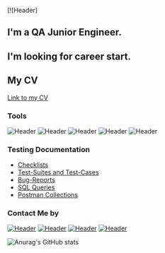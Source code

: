 [![Header]
## I'm a QA Junior Engineer.
## I'm looking for career start. 
## My CV
[Link to my CV](https://drive.google.com/file/d/1XPKdwGY0a8s594yx7r4ZGAuw-Ya1oAmW/view?usp=sharing)


### Tools
![Header](https://img.shields.io/badge/Jira-D3D3D3?style=for-the-badge&logo=jira&logoColor=136be1)
![Header](https://img.shields.io/badge/Postman-D3D3D3?style=for-the-badge&logo=postman&logoColor=f76935)
![Header](https://img.shields.io/badge/Github-D3D3D3?style=for-the-badge&logo=github&logoColor=090909)
![Header](https://img.shields.io/badge/MySQL-D3D3D3?style=for-the-badge&logo=mysql&logoColor=00618a)
![Header](https://img.shields.io/badge/DevTools-D3D3D3?style=for-the-badge&logo=googlechrome&logoColor=2674f2)


### Testing Documentation

- [Checklists](https://github.com/egorsoroka8/checklist)
- [Test-Suites and Test-Cases](https://github.com/egorsoroka8/test-cases)
- [Bug-Reports](https://github.com/egorsoroka8/bug-reports)
- [SQL Queries](https://github.com/egorsoroka8/SQL)
- [Postman Collections](https://github.com/egorsoroka8/postman)

### Contact Me by
[![Header](https://img.shields.io/badge/Telegram-D3D3D3?style=for-the-badge&logo=telegram&logoColor=31a5db)](https://t.me/egorsoroka)
[![Header](https://img.shields.io/badge/Linkedin-D3D3D3?style=for-the-badge&logo=linkedin&logoColor=0073b1)](https://www.linkedin.com/in/egorsoroka8/)
[![Header](https://img.shields.io/badge/Instagram-D3D3D3?style=for-the-badge&logo=instagram&logoColor=FF00FF)](https://www.instagram.com/egorsoroka/)
[![Header](https://img.shields.io/badge/Twitter-D3D3D3?style=for-the-badge&logo=twitter&logoColor=1c96e8)](https://twitter.com/egorsoroka_)


![Anurag's GitHub stats](https://github-readme-stats.vercel.app/api?username=egorsoroka8&show_icons=true&theme=radical)
